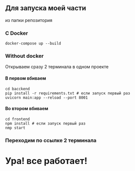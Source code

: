 ## Для запуска моей части

из папки репозитория

### C Docker

```
docker-compose up --build
```

### Without docker

Открываем сразу 2 терминала в одном проекте

#### В первом вбиваем

```
cd bacckend
pip install -r requirements.txt # если запуск первый раз
uvicorn main:app --reload --port 8001      
```

#### Во втором вбиваем

```
cd frontend
npm install # если запуск первый раз
nmp start      
```

### Переходим по ссылке 2 терминала
# Ура! все работает!